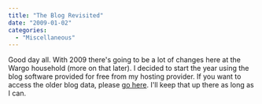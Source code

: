 ```yaml
---
title: "The Blog Revisited"
date: "2009-01-02"
categories: 
  - "Miscellaneous"
---
```


Good day all. With 2009 there's going to be a lot of changes here at the Wargo household (more on that later). I decided to start the year using the blog software provided for free from my hosting provider. If you want to access the older blog data, please [go here](http://johnwargo.fatcow.com/the-wargos/blog). I'll keep that up there as long as I can.
